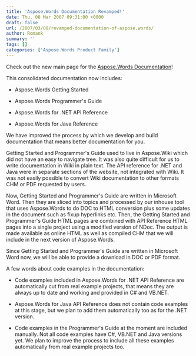 ```yaml
---
title: 'Aspose.Words Documentation Revamped!'
date: Thu, 08 Mar 2007 09:31:00 +0000
draft: false
url: /2007/03/08/revamped-documentation-of-aspose.words/
author: Romank
summary: ''
tags: []
categories: ['Aspose.Words Product Family']
---
```


Check out the new main page for the [Aspose.Words Documentation][1]!  

This consolidated documentation now includes:

*   Aspose.Words Getting Started

*   Aspose.Words Programmer's Guide

*   Aspose.Words for .NET API Reference

*   Aspose.Words for Java Reference

We have improved the process by which we develop and build documentation that means better documentation for you.

Getting Started and Programmer's Guide used to live in Aspose.Wiki which did not have an easy to navigate tree. It was also quite difficult for us to write documentation in Wiki in plain text. The API reference for .NET and Java were in separate sections of the website, not integrated with Wiki. It was not easily possible to convert Wiki documentation to other formats CHM or PDF requested by users.

Now, Getting Started and Programmer's Guide are written in Microsoft Word. Then they are sliced into topics and processed by our inhouse tool that uses Aspose.Words to do DOC to HTML conversion plus some updates in the document such as fixup hyperlinks etc. Then, the Getting Started and Programmer's Guide HTML pages are combined with API Reference HTML pages into a single project using a modified version of NDoc. The output is made available as online HTML as well as compiled CHM that we will include in the next version of Aspose.Words.

Since Getting Started and Programmer's Guide are written in Microsoft Word now, we will be able to provide a download in DOC or PDF format.

A few words about code examples in the documentation:

*   Code examples included in Aspose.Words for .NET API Reference are automatically cut from real example projects, that means they are always up to date and working and provided in C# and VB.NET.

*   Aspose.Words for Java API Reference does not contain code examples at this stage, but we plan to add them automatically too as for the .NET version.

*   Code examples in the Programmer's Guide at the moment are included manually. Not all code examples have C#, VB.NET and Java versions yet. We plan to improve the process to include all these examples automatically from real example projects too.




[1]: https://docs.aspose.com/words




